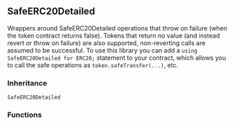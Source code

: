 ## SafeERC20Detailed



Wrappers around SafeERC20Detailed operations that throw on failure (when the token
contract returns false). Tokens that return no value (and instead revert or
throw on failure) are also supported, non-reverting calls are assumed to be
successful.
To use this library you can add a `using SafeERC20Detailed for ERC20;` statement to your contract,
which allows you to call the safe operations as `token.safeTransfer(...)`, etc.

### Inheritance

```
SafeERC20Detailed
```


### Functions



